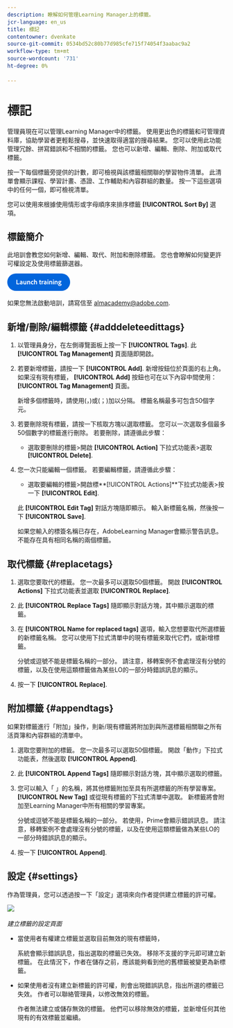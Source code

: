 ```yaml
---
description: 瞭解如何管理Learning Manager上的標籤。
jcr-language: en_us
title: 標記
contentowner: dvenkate
source-git-commit: 0534bd52c80b77d985cfe715f74054f3aabac9a2
workflow-type: tm+mt
source-wordcount: '731'
ht-degree: 0%

---
```




# 標記

管理員現在可以管理Learning Manager中的標籤。 使用更出色的標籤和可管理資料庫，協助學習者更輕鬆搜尋，並快速取得適當的搜尋結果。 您可以使用此功能管理冗餘、拼寫錯誤和不相關的標籤。 您也可以新增、編輯、刪除、附加或取代標籤。

按一下每個標籤旁提供的計數，即可檢視與該標籤相關聯的學習物件清單。 此清單會顯示課程、學習計畫、憑證、工作輔助和內容群組的數量。 按一下這些選項中的任何一個，即可檢視清單。

您可以使用來根據使用情形或字母順序來排序標籤 **[!UICONTROL Sort By]** 選項。

## 標籤簡介

此培訓會教您如何新增、編輯、取代、附加和刪除標籤。 您也會瞭解如何變更許可權設定及使用標籤篩選器。

[![按鈕](assets/launch-training-button.png)](https://learningmanager.adobe.com/app/learner?accountId=98632&amp;sdid=5S7K7ZCT&amp;mv=display&amp;mv2=display#/course/8318920)

如果您無法啟動培訓，請寫信至 <almacademy@adobe.com>.

## 新增/刪除/編輯標籤 {#adddeleteedittags}

1. 以管理員身分，在左側導覽面板上按一下 **[!UICONTROL Tags]**. 此 **[!UICONTROL Tag Management]** 頁面隨即開啟。
1. 若要新增標籤，請按一下 **[!UICONTROL Add]**. 新增按鈕位於頁面的右上角。 如果沒有現有標籤， **[!UICONTROL Add]** 按鈕也可在以下內容中間使用： **[!UICONTROL Tag Management]** 頁面。

   新增多個標籤時，請使用(，)或(；)加以分隔。 標籤名稱最多可包含50個字元。

1. 若要刪除現有標籤，請按一下核取方塊以選取標籤。 您可以一次選取多個最多50個數字的標籤進行刪除。 若要刪除，請遵循此步驟：

   * 選取要刪除的標籤>開啟 **[!UICONTROL Action]** 下拉式功能表>選取 **[!UICONTROL Delete]**.

1. 您一次只能編輯一個標籤。 若要編輯標籤，請遵循此步驟：

   * 選取要編輯的標籤>開啟標**[!UICONTROL Actions]**下拉式功能表>按一下 **[!UICONTROL Edit]**.

   此 **[!UICONTROL Edit Tag]** 對話方塊隨即顯示。 輸入新標籤名稱，然後按一下 **[!UICONTROL Save]**.

   如果您輸入的標簽名稱已存在，AdobeLearning Manager會顯示警告訊息。 不能存在具有相同名稱的兩個標籤。

## 取代標籤 {#replacetags}

1. 選取您要取代的標籤。 您一次最多可以選取50個標籤。 開啟 **[!UICONTROL Actions]** 下拉式功能表並選取 **[!UICONTROL Replace]**.
1. 此 **[!UICONTROL Replace Tags]** 隨即顯示對話方塊，其中顯示選取的標籤。

1. 在 **[!UICONTROL Name for replaced tags]** 選項，輸入您想要取代所選標籤的新標籤名稱。 您可以使用下拉式清單中的現有標籤來取代它們，或新增標籤。

   分號或逗號不能是標籤名稱的一部分。  請注意，移轉案例不會處理沒有分號的標籤，以及在使用這類標籤做為某些LO的一部分時錯誤訊息的顯示。

1. 按一下 **[!UICONTROL Replace]**.

## 附加標籤 {#appendtags}

如果對標籤進行「附加」操作，則新/現有標籤將附加到與所選標籤相關聯之所有活頁簿和內容群組的清單中。

1. 選取您要附加的標籤。 您一次最多可以選取50個標籤。 開啟「動作」下拉式功能表，然後選取 **[!UICONTROL Append]**.
1. 此  **[!UICONTROL Append Tags]** 隨即顯示對話方塊，其中顯示選取的標籤。
1. 您可以輸入「 」的名稱，將其他標籤附加至具有所選標籤的所有學習專案。 **[!UICONTROL New Tag]** 或從現有標籤的下拉式清單中選取。 新標籤將會附加至Learning Manager中所有相關的學習專案。

   分號或逗號不能是標籤名稱的一部分。 若使用，Prime會顯示錯誤訊息。 請注意，移轉案例不會處理沒有分號的標籤，以及在使用這類標籤做為某些LO的一部分時錯誤訊息的顯示。

1. 按一下 **[!UICONTROL Append]**.

## 設定 {#settings}

作為管理員，您可以透過按一下「設定」選項來向作者提供建立標籤的許可權。

![](assets/unknown-1.jpeg)

*建立標籤的設定頁面*

* 當使用者有權建立標籤並選取目前無效的現有標籤時，

  系統會顯示錯誤訊息，指出選取的標籤已失效。 移除不支援的字元即可建立新標籤。 在此情況下，作者在儲存之前，應該能夠看到他的舊標籤被變更為新標籤。

* 如果使用者沒有建立新標籤的許可權，則會出現錯誤訊息，指出所選的標籤已失效。 作者可以聯絡管理員，以修改無效的標籤。

  作者無法建立或儲存無效的標籤。 他們可以移除無效的標籤，並新增任何其他現有的有效標籤並繼續。
